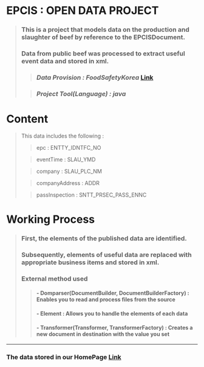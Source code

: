 # EPCIS : OPEN DATA PROJECT

> ### This is a project that models data on the production and slaughter of beef by reference to the EPCISDocument.
>
> ### Data from public beef was processed to extract useful event data and stored in xml.
>
>> ### _Data Provision : FoodSafetyKorea_ [Link](http://www.foodsafetykorea.go.kr)
>
>> ### _Project Tool(Language) : java_

# Content
> This data includes the following :
>
>> epc : ENTTY_IDNTFC_NO
>
>> eventTime : SLAU_YMD
>
>> company : SLAU_PLC_NM
>
>> companyAddress : ADDR
>
>> passInspection : SNTT_PRSEC_PASS_ENNC

# Working Process
> ### First, the elements of the published data are identified.
> ### Subsequently, elements of useful data are replaced with appropriate business items and stored in xml.
> ### External method used
>> #### - Domparser(DocumentBuilder, DocumentBuilderFactory) : Enables you to read and process files from the source
>> #### - Element : Allows you to handle the elements of each data
>> #### - Transformer(Transformer, TransformerFactory) : Creates a new document in destination with the value you set

* * *
### The data stored in our HomePage [Link](http://210.93.116.66/epcis/GEODES/)
